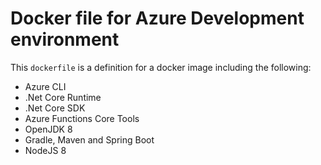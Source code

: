 # Docker file for Azure Development environment

This `dockerfile` is a definition for a docker image including the following:

* Azure CLI
* .Net Core Runtime
* .Net Core SDK
* Azure Functions Core Tools
* OpenJDK 8
* Gradle, Maven and Spring Boot
* NodeJS 8

